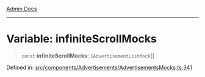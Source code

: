 [Admin Docs](/)

***

# Variable: infiniteScrollMocks

> `const` **infiniteScrollMocks**: `IAdvertisementListMock`[]

Defined in: [src/components/Advertisements/AdvertisementsMocks.ts:341](https://github.com/PalisadoesFoundation/talawa-admin/blob/main/src/components/Advertisements/AdvertisementsMocks.ts#L341)
